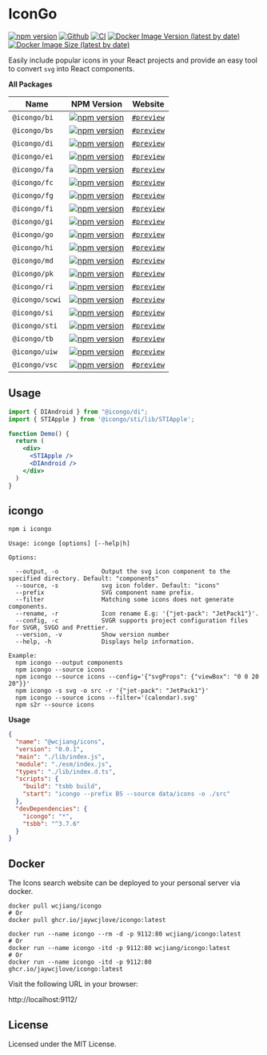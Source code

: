 IconGo
===

[![npm version](https://img.shields.io/npm/v/icongo.svg)](https://www.npmjs.com/package/icongo)
[![Github](https://img.shields.io/github/stars/jaywcjlove/icongo?logo=github)](https://github.com/jaywcjlove/icongo)
[![CI](https://github.com/jaywcjlove/icongo/actions/workflows/ci.yml/badge.svg)](https://github.com/jaywcjlove/icongo/actions/workflows/ci.yml)
[![Docker Image Version (latest by date)](https://img.shields.io/docker/v/wcjiang/icongo?logo=docker)](https://hub.docker.com/r/wcjiang/icongo)
[![Docker Image Size (latest by date)](https://img.shields.io/docker/image-size/wcjiang/icongo?logo=docker)](https://hub.docker.com/r/wcjiang/icongo)

Easily include popular icons in your React projects and provide an easy tool to convert `svg` into React components.

**All Packages**

| Name | NPM Version | Website |
| ----- | ----- | ----- |
| `@icongo/bi` | [![npm version](https://img.shields.io/npm/v/@icongo/bi.svg)](https://www.npmjs.com/package/@icongo/bi) | [`#preview`](https://icongo.github.io/#/icons/boxicons/) |
| `@icongo/bs` | [![npm version](https://img.shields.io/npm/v/@icongo/bs.svg)](https://www.npmjs.com/package/@icongo/bs) | [`#preview`](https://icongo.github.io/#/icons/bootstrap/) |
| `@icongo/di` | [![npm version](https://img.shields.io/npm/v/@icongo/di.svg)](https://www.npmjs.com/package/@icongo/di) | [`#preview`](https://icongo.github.io/#/icons/devicons/) |
| `@icongo/ei` | [![npm version](https://img.shields.io/npm/v/@icongo/ei.svg)](https://www.npmjs.com/package/@icongo/ei) | [`#preview`](https://icongo.github.io/#/icons/ei/) |
| `@icongo/fa` | [![npm version](https://img.shields.io/npm/v/@icongo/fa.svg)](https://www.npmjs.com/package/@icongo/fa) | [`#preview`](https://icongo.github.io/#/icons/fa/) |
| `@icongo/fc` | [![npm version](https://img.shields.io/npm/v/@icongo/fc.svg)](https://www.npmjs.com/package/@icongo/fc) | [`#preview`](https://icongo.github.io/#/icons/fc/) |
| `@icongo/fg` | [![npm version](https://img.shields.io/npm/v/@icongo/fg.svg)](https://www.npmjs.com/package/@icongo/fg) | [`#preview`](https://icongo.github.io/#/icons/fg/) |
| `@icongo/fi` | [![npm version](https://img.shields.io/npm/v/@icongo/fi.svg)](https://www.npmjs.com/package/@icongo/fi) | [`#preview`](https://icongo.github.io/#/icons/fi/) |
| `@icongo/gi` | [![npm version](https://img.shields.io/npm/v/@icongo/gi.svg)](https://www.npmjs.com/package/@icongo/gi) | [`#preview`](https://icongo.github.io/#/icons/gameicons/) |
| `@icongo/go` | [![npm version](https://img.shields.io/npm/v/@icongo/go.svg)](https://www.npmjs.com/package/@icongo/go) | [`#preview`](https://icongo.github.io/#/icons/octiconsicons/) |
| `@icongo/hi` | [![npm version](https://img.shields.io/npm/v/@icongo/hi.svg)](https://www.npmjs.com/package/@icongo/hi) | [`#preview`](https://icongo.github.io/#/icons/hi/) |
| `@icongo/md` | [![npm version](https://img.shields.io/npm/v/@icongo/md.svg)](https://www.npmjs.com/package/@icongo/md) | [`#preview`](https://icongo.github.io/#/icons/md/) |
| `@icongo/pk` | [![npm version](https://img.shields.io/npm/v/@icongo/pk.svg)](https://www.npmjs.com/package/@icongo/pk) | [`#preview`](https://icongo.github.io/#/icons/pk/) |
| `@icongo/ri` | [![npm version](https://img.shields.io/npm/v/@icongo/ri.svg)](https://www.npmjs.com/package/@icongo/ri) | [`#preview`](https://icongo.github.io/#/icons/ri/) |
| `@icongo/scwi` | [![npm version](https://img.shields.io/npm/v/@icongo/scwi.svg)](https://www.npmjs.com/package/@icongo/scwi) | [`#preview`](https://icongo.github.io/#/icons/scwi/) |
| `@icongo/si` | [![npm version](https://img.shields.io/npm/v/@icongo/si.svg)](https://www.npmjs.com/package/@icongo/si) | [`#preview`](https://icongo.github.io/#/icons/si/) |
| `@icongo/sti` | [![npm version](https://img.shields.io/npm/v/@icongo/sti.svg)](https://www.npmjs.com/package/@icongo/sti) | [`#preview`](https://icongo.github.io/#/icons/supertinyicons/) |
| `@icongo/tb` | [![npm version](https://img.shields.io/npm/v/@icongo/tb.svg)](https://www.npmjs.com/package/@icongo/tb) | [`#preview`](https://icongo.github.io/#/icons/tb/) |
| `@icongo/uiw` | [![npm version](https://img.shields.io/npm/v/@icongo/uiw.svg)](https://www.npmjs.com/package/@icongo/uiw) | [`#preview`](https://icongo.github.io/#/icons/uiw/) |
| `@icongo/vsc` | [![npm version](https://img.shields.io/npm/v/@icongo/vsc.svg)](https://www.npmjs.com/package/@icongo/vsc) | [`#preview`](https://icongo.github.io/#/icons/vsc/) |

## Usage

```jsx
import { DIAndroid } from "@icongo/di";
import { STIApple } from '@icongo/sti/lib/STIApple';

function Demo() {
  return (
    <div>
      <STIApple />
      <DIAndroid />
    </div>
  )
}
```

## icongo

```bash
npm i icongo
```

```shell
Usage: icongo [options] [--help|h]

Options:

  --output, -o            Output the svg icon component to the specified directory. Default: "components"
  --source, -s            svg icon folder. Default: "icons"
  --prefix                SVG component name prefix.
  --filter                Matching some icons does not generate components.
  --rename, -r            Icon rename E.g: '{"jet-pack": "JetPack1"}'.
  --config, -c            SVGR supports project configuration files for SVGR, SVGO and Prettier.
  --version, -v           Show version number
  --help, -h              Displays help information.

Example:
  npm icongo --output components
  npm icongo --source icons
  npm icongo --source icons --config='{"svgProps": {"viewBox": "0 0 20 20"}}'
  npm icongo -s svg -o src -r '{"jet-pack": "JetPack1"}'
  npm icongo --source icons --filter='(calendar).svg'
  npm s2r --source icons
```

**Usage**

```json
{
  "name": "@wcjiang/icons",
  "version": "0.0.1",
  "main": "./lib/index.js",
  "module": "./esm/index.js",
  "types": "./lib/index.d.ts",
  "scripts": {
    "build": "tsbb build",
    "start": "icongo --prefix BS --source data/icons -o ./src"
  },
  "devDependencies": {
    "icongo": "*",
    "tsbb": "^3.7.6"
  }
}
```

## Docker

The Icons search website can be deployed to your personal server via docker.

```shell
docker pull wcjiang/icongo
# Or
docker pull ghcr.io/jaywcjlove/icongo:latest
```

```shell
docker run --name icongo --rm -d -p 9112:80 wcjiang/icongo:latest
# Or
docker run --name icongo -itd -p 9112:80 wcjiang/icongo:latest
# Or
docker run --name icongo -itd -p 9112:80 ghcr.io/jaywcjlove/icongo:latest
```

Visit the following URL in your browser:

http://localhost:9112/

## License

Licensed under the MIT License.